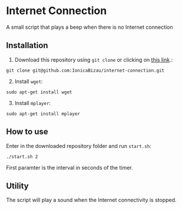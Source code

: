 Internet Connection
===================

A small script that plays a beep when there is no Internet connection

## Installation

1. Download this repository using `git clone` or  clicking on [this link](https://github.com/IonicaBizau/internet-connection/archive/master.zip).:
```
git clone git@github.com:IonicaBizau/internet-connection.git
```

2. Install `wget`:
```
sudo apt-get install wget
``` 
3. Install `mplayer`: 

```
sudo apt-get install mplayer
```

## How to use

Enter in the downloaded repository folder and run `start.sh`:

```
./start.sh 2
```

First paramter is the interval in seconds of the timer.

## Utility

The script will play a sound when the Internet connectivity is stopped.
